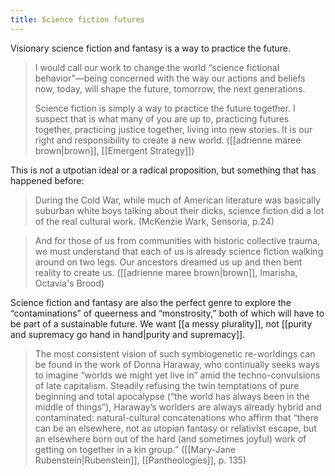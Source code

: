 ```yaml
---
title: Science fiction futures
---
```


Visionary science fiction and fantasy is a way to practice the future.

> I would call our work to change the world “science fictional behavior”—being concerned with the way our actions and beliefs now, today, will shape the future, tomorrow, the next generations.
> 
> Science fiction is simply a way to practice the future together. I suspect that is what many of you are up to, practicing futures together, practicing justice together, living into new stories. It is our right and responsibility to create a new world. ([[adrienne maree brown|brown]], [[Emergent Strategy]])

This is not a utpotian ideal or a radical proposition, but something that has happened before: 

> During the Cold War, while much of American literature was basically suburban white boys talking about their dicks, science fiction did a lot of the real cultural work. (McKenzie Wark, Sensoria, p.24)


> And for those of us from communities with historic collective trauma, we must understand that each of us is already science fiction walking around on two legs. Our ancestors dreamed us up and then bent reality to create us. ([[adrienne maree brown|brown]], Imarisha, Octavia's Brood)

Science fiction and fantasy are also the perfect genre to explore the “contaminations” of queerness and “monstrosity,” both of which will have to be part of a sustainable future. We want [[a messy plurality]], not [[purity and supremacy go hand in hand|purity and supremacy]].

> The most consistent vision of such symbiogenetic re-worldings can be found in the work of Donna Haraway, who continually seeks ways to imagine “worlds we might yet live in” amid the techno-convulsions of late capitalism. Steadily refusing the twin temptations of pure beginning and total apocalypse (“the world has always been in the middle of things”), Haraway’s worlders are always already hybrid and contaminated: natural-cultural concatenations who affirm that “there can be an elsewhere, not as utopian fantasy or relativist escape, but an elsewhere born out of the hard (and sometimes joyful) work of getting on together in a kin group.” ([[Mary-Jane Rubenstein|Rubenstein]], [[Pantheologies]], p. 135)